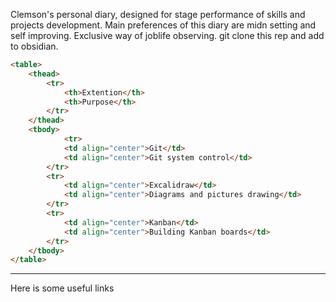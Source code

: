 Clemson's personal diary, designed for stage performance of skills and projects development. Main preferences of this diary are midn setting and self improving. Exclusive way of joblife observing.
git clone this rep and add to obsidian.
```html
<table>
    <thead>
        <tr>
            <th>Extention</th>
            <th>Purpose</th>
        </tr>
    </thead>
    <tbody>
            <tr>
            <td align="center">Git</td>
            <td align="center">Git system control</td>
        </tr>
        <tr>
            <td align="center">Excalidraw</td>
            <td align="center">Diagrams and pictures drawing</td>
        </tr>
        <tr>
            <td align="center">Kanban</td>
            <td align="center">Building Kanban boards</td>
        </tr>
    </tbody>
</table>
```
____________________________________________________________________
Here is some useful links